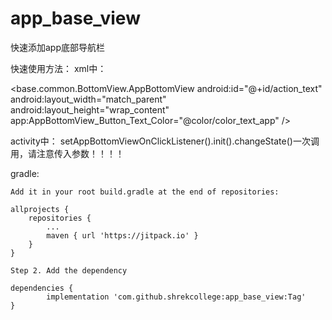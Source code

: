 # app_base_view
快速添加app底部导航栏


快速使用方法：
xml中：
      
<base.common.BottomView.AppBottomView
        android:id="@+id/action_text"
        android:layout_width="match_parent"
        android:layout_height="wrap_content"
        app:AppBottomView_Button_Text_Color="@color/color_text_app" />
        
activity中：
      setAppBottomViewOnClickListener().init().changeState()一次调用，请注意传入参数！！！！

gradle:

	Add it in your root build.gradle at the end of repositories:
	
	allprojects {
		repositories {
			...
			maven { url 'https://jitpack.io' }
		}
	}
	
	Step 2. Add the dependency
	
	dependencies {
	        implementation 'com.github.shrekcollege:app_base_view:Tag'
	}
	
	
			

